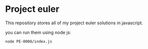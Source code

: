 # Project euler

This repository stores all of my project euler solutions in javascript.

you can run them using node js:

```
node PE-0008/index.js
```